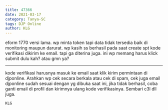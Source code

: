```yaml
---
title: 47366
date: 2021-03-17
category: Tanya-SC
tags: DJP Online
author: KLG
---
```


eform 1770 versi lama. wp minta token tapi data tidak tersedia baik di monitoring maupun darurat. wp kasih ss berhasil pada saat create spt kode verifikasi dikirim ke email. tapi ga diterina juga. ini wp memang harus klick submit dulu kah? atau gmn ya?

---

kode verifikasi harusnya masuk ke email saat klik kirim permintaan di djponline. Arahkan wp cek secara berkala atau cek di spam, cek juga email djponline sudah sesuai dengan yg dibuka saat ini, jika tidak berhasil, coba ganti email di profil dan kirimnya ulang kode verifikasinya. Sembari c3l dll juga.

`KLG`
